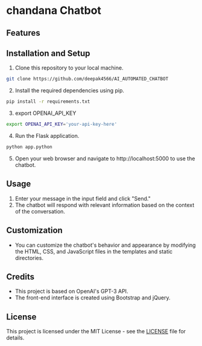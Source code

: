 # chandana Chatbot 



## Features



## Installation and Setup

1. Clone this repository to your local machine.

```bash
git clone https://github.com/deepak4566/AI_AUTOMATED_CHATBOT
```

2. Install the required dependencies using pip.

```bash
pip install -r requirements.txt
```

3. export OPENAI_API_KEY

```bash
export OPENAI_API_KEY='your-api-key-here'
```

4. Run the Flask application.

```python
python app.python
```

5. Open your web browser and navigate to http://localhost:5000 to use the chatbot.

## Usage

1. Enter your message in the input field and click "Send."
2. The chatbot will respond with relevant information based on the context of the conversation.

## Customization

- You can customize the chatbot's behavior and appearance by modifying the HTML, CSS, and JavaScript files in the templates and static directories.

## Credits

- This project is based on OpenAI's GPT-3 API.
- The front-end interface is created using Bootstrap and jQuery.

## License

This project is licensed under the MIT License - see the [LICENSE](https://github.com/ServiceToMankind/openapi_chatbot/blob/main/LICENSE) file for details.
